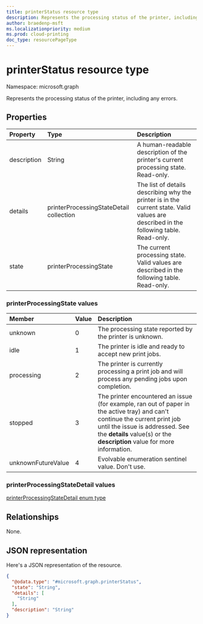 ```yaml
---
title: printerStatus resource type
description: Represents the processing status of the printer, including any errors.
author: braedenp-msft
ms.localizationpriority: medium
ms.prod: cloud-printing
doc_type: resourcePageType
---
```


# printerStatus resource type

Namespace: microsoft.graph

Represents the processing status of the printer, including any errors.

## Properties
|Property|Type|Description|
|:---|:---|:---|
|description|String|A human-readable description of the printer's current processing state. Read-only.|
|details|printerProcessingStateDetail collection|The list of details describing why the printer is in the current state. Valid values are described in the following table. Read-only.|
|state|printerProcessingState|The current processing state. Valid values are described in the following table. Read-only.|

### printerProcessingState values

|Member|Value|Description|
|:---|:---|:---|
|unknown|0|The processing state reported by the printer is unknown.|
|idle|1|The printer is idle and ready to accept new print jobs.|
|processing|2|The printer is currently processing a print job and will process any pending jobs upon completion.|
|stopped|3|The printer encountered an issue (for example, ran out of paper in the active tray) and can't continue the current print job until the issue is addressed. See the **details** value(s) or the **description** value for more information.|
|unknownFutureValue|4|Evolvable enumeration sentinel value. Don't use.|

### printerProcessingStateDetail values

[printerProcessingStateDetail enum type](./printerprocessingstatedetail.md)

## Relationships
None.

## JSON representation
Here's a JSON representation of the resource.
<!-- {
  "blockType": "resource",
  "@odata.type": "microsoft.graph.printerStatus"
}
-->
``` json
{
  "@odata.type": "#microsoft.graph.printerStatus",
  "state": "String",
  "details": [
    "String"
  ],
  "description": "String"
}
```
